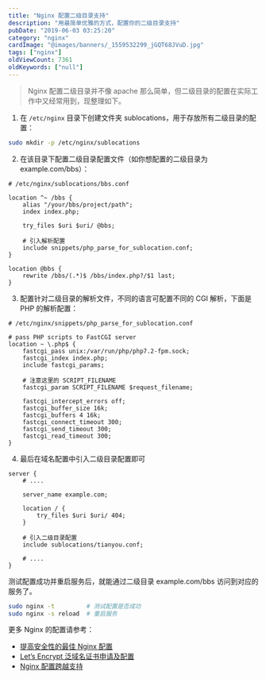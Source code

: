 ```yaml
---
title: "Nginx 配置二级目录支持"
description: "用最简单优雅的方式，配置你的二级目录支持"
pubDate: "2019-06-03 03:25:20"
category: "nginx"
cardImage: "@images/banners/_1559532299_jGQT68JVuD.jpg"
tags: ["nginx"]
oldViewCount: 7361
oldKeywords: ["null"]
---
```


> Nginx 配置二级目录并不像 apache 那么简单，但二级目录的配置在实际工作中又经常用到，现整理如下。

1. 在 `/etc/nginx` 目录下创建文件夹  sublocations，用于存放所有二级目录的配置：

```bash
sudo mkdir -p /etc/nginx/sublocations
```

2. 在该目录下配置二级目录配置文件（如你想配置的二级目录为 example.com/bbs）：

```nginx
# /etc/nginx/sublocations/bbs.conf

location ^~ /bbs {
    alias "/your/bbs/project/path";
    index index.php;

    try_files $uri $uri/ @bbs;

    # 引入解析配置
    include snippets/php_parse_for_sublocation.conf;
}

location @bbs {
    rewrite /bbs/(.*)$ /bbs/index.php?/$1 last;
}
```

3. 配置针对二级目录的解析文件，不同的语言可配置不同的 CGI 解析，下面是 PHP 的解析配置：

```nginx
# /etc/nginx/snippets/php_parse_for_sublocation.conf

# pass PHP scripts to FastCGI server
location ~ \.php$ {
    fastcgi_pass unix:/var/run/php/php7.2-fpm.sock;
    fastcgi_index index.php;
    include fastcgi_params;

    # 注意这里的 SCRIPT_FILENAME
    fastcgi_param SCRIPT_FILENAME $request_filename;

    fastcgi_intercept_errors off;
    fastcgi_buffer_size 16k;
    fastcgi_buffers 4 16k;
    fastcgi_connect_timeout 300;
    fastcgi_send_timeout 300;
    fastcgi_read_timeout 300;
}
```

4. 最后在域名配置中引入二级目录配置即可

```nginx
server {
    # ....

    server_name example.com;
	
    location / {
        try_files $uri $uri/ 404;
    }

    # 引入二级目录配置
    include sublocations/tianyou.conf;

    # ....
}
```

测试配置成功并重启服务后，就能通过二级目录 example.com/bbs 访问到对应的服务了。

```bash
sudo nginx -t         # 测试配置是否成功
sudo nginx -s reload  # 重启服务
```

更多 Nginx 的配置请参考：

* [提高安全性的最佳 Nginx 配置](https://godruoyi.com/posts/best-nginx-configuration-for-improved-security)
* [Let’s Encrypt 泛域名证书申请及配置](https://godruoyi.com/posts/let-s-encrypt-generic-domain-name-certificate-application-and-configuration)
* [Nginx 配置跨越支持](https://godruoyi.com/posts/nginx-configuration-across-support)
